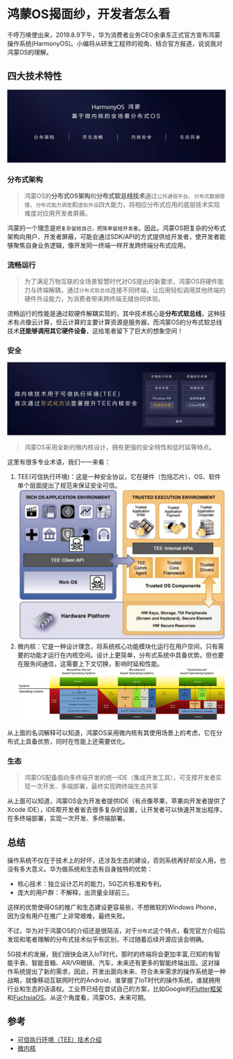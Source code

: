 # 鸿蒙OS揭面纱，开发者怎么看
千呼万唤使出来，2019.8.9下午，华为消费者业务CEO余承东正式官方宣布鸿蒙操作系统(HarmonyOS)。小编将从研发工程师的视角、结合官方报道，说说我对鸿蒙OS的理解。

## 四大技术特性
![](https://raw.githubusercontent.com/adolphlwq/osshub/master/oss/blog/2019/08/harmony_os_1.webp)

### 分布式架构
>鸿蒙OS的**分布式OS架构**和**分布式软总线技术**通过`公共通信平台`、`分布式数据管理`、`分布式能力调度`和`虚拟外设`四大能力，将相应分布式应用的底层技术实现难度对应用开发者屏蔽。

鸿蒙的一个理念是`把复杂留给自己，把简单留给开发者`。因此，鸿蒙OS把复杂的分布式架构向用户、开发者屏蔽，可能会通过SDK/API的方式提供给开发者，使开发者能够聚焦自身业务逻辑，像开发同一终端一样开发跨终端分布式应用。

### 流畅运行
>为了满足万物互联的全场景智慧时代对OS提出的新要求，鸿蒙OS将硬件能力与终端解耦，通过`分布式软总线`连接不同终端，让应用轻松调用其他终端的硬件外设能力，为消费者带来跨终端无缝协同体验。

流畅运行的性能是通过软硬件解耦实现的，其中技术核心是**分布式软总线**，这种技术有点像云计算，但云计算的主要计算资源是服务器，而鸿蒙OS的分布式软总线技术**还能够调用其它硬件设备**，这给笔者留下了巨大的想象空间！

### 安全
![](https://github.com/adolphlwq/osshub/raw/master/oss/blog/2019/08/harmony_os_2.webp)

>鸿蒙OS采用全新的微内核设计，拥有更强的安全特性和低时延等特点。

这里有很多专业术语，我们一一来看：
1. TEE(可信执行环境)：这是一种安全协议，它在硬件（包括芯片）、OS、软件单个层面提出了规范来保证安全可信。
![](https://github.com/adolphlwq/osshub/raw/master/oss/blog/2019/08/tee.jpeg)
2. 微内核：它是一种设计理念，将系统核心功能模块化运行在用户空间，只有需要的功能才运行在内核空间。设计上更简单，分布式系统中具备优势。但也要在服务间通信，这需要上下文切换，影响时延和性能。
![](https://github.com/adolphlwq/osshub/raw/master/oss/blog/2019/08/OS_structure.png)

从上面的名词解释可以知道，鸿蒙OS采用微内核有其使用场景上的考虑，它在分布式上具备优势，同时在性能上还需要优化。


### 生态
>鸿蒙OS配备面向多终端开发的统一IDE（集成开发工具），可支撑开发者实现一次开发、多端部署，最终实现跨终端生态共享

从上面可以知道，鸿蒙OS会为开发者提供IDE（有点像苹果，苹果向开发者提供了Xcode IDE），IDE帮开发者省去很多复杂的设置，让开发者可以快速开发出程序，在多终端部署，实现一次开发、多终端部署。

## 总结
操作系统不仅在于技术上的好坏，还涉及生态的建设，否则系统再好却没人用，也没有多大意义。华为做系统和生态有自身独特的优势：
- 核心技术：独立设计芯片的能力，5G芯片标准和专利。
- 庞大的用户群：不解释，出货量全球前三。

这样的优势使得OS的推广和生态建设更容易些，不想微软的Windows Phone，因为没有用户在推广上非常艰难，最终失败。

不过，华为对于鸿蒙OS的介绍还是很简洁，对于`分布式`这个特点，看完官方介绍后发现和笔者理解的分布式技术似乎有区别，不过随着后续开源应该会明确。

5G技术的发展，我们很快会进入IoT时代，那时的终端将会更加丰富,已知的有智能手表、智能音箱、AR/VR眼镜、汽车，未来还有更多的智能终端出现。这对操作系统提出了新的需求，因此，开发出面向未来、符合未来需求的操作系统是一种战略，就像移动互联网时代的Android，谁掌握了IoT时代的操作系统，谁就拥用行业和生态的话语权。工业界已经在尝试自己的方案，比如Google的[Flutter框架](https://flutter.dev/)和[FuchsiaOS](https://fuchsia.dev/)。从这个角度看，鸿蒙OS，未来可期。

## 参考
- [可信执行环境（TEE）技术介绍](https://blog.csdn.net/trustbo/article/details/78234373)
- [微内核](https://zh.wikipedia.org/wiki/%E5%BE%AE%E5%85%A7%E6%A0%B8)